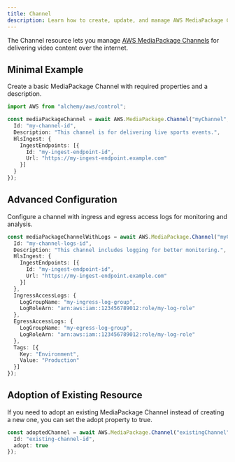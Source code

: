 ```yaml
---
title: Channel
description: Learn how to create, update, and manage AWS MediaPackage Channels using Alchemy Cloud Control.
---
```



The Channel resource lets you manage [AWS MediaPackage Channels](https://docs.aws.amazon.com/mediapackage/latest/userguide/) for delivering video content over the internet.

## Minimal Example

Create a basic MediaPackage Channel with required properties and a description.

```ts
import AWS from "alchemy/aws/control";

const mediaPackageChannel = await AWS.MediaPackage.Channel("myChannel", {
  Id: "my-channel-id",
  Description: "This channel is for delivering live sports events.",
  HlsIngest: {
    IngestEndpoints: [{
      Id: "my-ingest-endpoint-id",
      Url: "https://my-ingest-endpoint.example.com"
    }]
  }
});
```

## Advanced Configuration

Configure a channel with ingress and egress access logs for monitoring and analysis.

```ts
const mediaPackageChannelWithLogs = await AWS.MediaPackage.Channel("myChannelWithLogs", {
  Id: "my-channel-logs-id",
  Description: "This channel includes logging for better monitoring.",
  HlsIngest: {
    IngestEndpoints: [{
      Id: "my-ingest-endpoint-id",
      Url: "https://my-ingest-endpoint.example.com"
    }]
  },
  IngressAccessLogs: {
    LogGroupName: "my-ingress-log-group",
    LogRoleArn: "arn:aws:iam::123456789012:role/my-log-role"
  },
  EgressAccessLogs: {
    LogGroupName: "my-egress-log-group",
    LogRoleArn: "arn:aws:iam::123456789012:role/my-log-role"
  },
  Tags: [{
    Key: "Environment",
    Value: "Production"
  }]
});
```

## Adoption of Existing Resource

If you need to adopt an existing MediaPackage Channel instead of creating a new one, you can set the adopt property to true.

```ts
const adoptedChannel = await AWS.MediaPackage.Channel("existingChannel", {
  Id: "existing-channel-id",
  adopt: true
});
```
